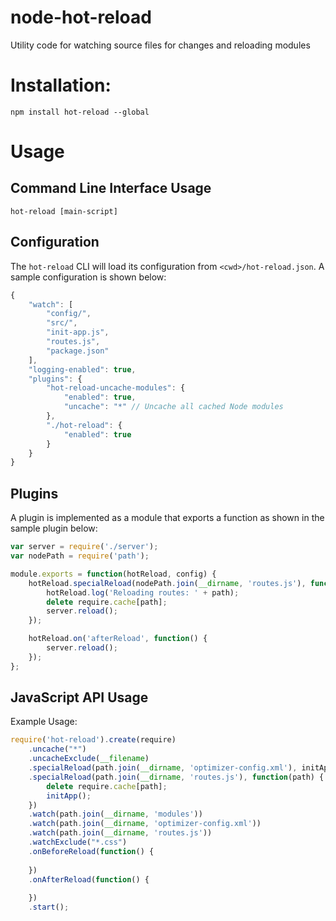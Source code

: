 node-hot-reload
===============

Utility code for watching source files for changes and reloading modules

# Installation:
```
npm install hot-reload --global
```

# Usage

## Command Line Interface Usage
```
hot-reload [main-script]
```

## Configuration

The `hot-reload` CLI will load its configuration from `<cwd>/hot-reload.json`. A sample configuration is shown below:
```javascript
{
    "watch": [
        "config/",
        "src/",
        "init-app.js",
        "routes.js",
        "package.json"
    ],
    "logging-enabled": true,
    "plugins": {
        "hot-reload-uncache-modules": {
            "enabled": true,
            "uncache": "*" // Uncache all cached Node modules
        },
        "./hot-reload": {
            "enabled": true
        }
    }
}
```

## Plugins
A plugin is implemented as a module that exports a function as shown in the sample plugin below:

```javascript
var server = require('./server');
var nodePath = require('path');

module.exports = function(hotReload, config) {
    hotReload.specialReload(nodePath.join(__dirname, 'routes.js'), function(path) {
        hotReload.log('Reloading routes: ' + path);
        delete require.cache[path];
        server.reload();
    });

    hotReload.on('afterReload', function() {
        server.reload();    
    });
};
```

## JavaScript API Usage
Example Usage:
```javascript
require('hot-reload').create(require)
    .uncache("*")
    .uncacheExclude(__filename)
    .specialReload(path.join(__dirname, 'optimizer-config.xml'), initApp)
    .specialReload(path.join(__dirname, 'routes.js'), function(path) {
        delete require.cache[path];
        initApp();
    })
    .watch(path.join(__dirname, 'modules'))
    .watch(path.join(__dirname, 'optimizer-config.xml'))
    .watch(path.join(__dirname, 'routes.js'))
    .watchExclude("*.css")
    .onBeforeReload(function() {
        
    })
    .onAfterReload(function() {
        
    })
    .start();
```
